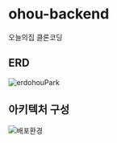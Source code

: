 # ohou-backend
오늘의집 클론코딩

## ERD

![erdohouPark](https://user-images.githubusercontent.com/68090443/145700216-d926d490-45fc-4788-a591-30be9f2aea8f.PNG)


## 아키텍처 구성

![배포환경](https://user-images.githubusercontent.com/68090443/146532399-9a73150f-d5c5-40b9-b2cd-af66fcfcc226.PNG)

